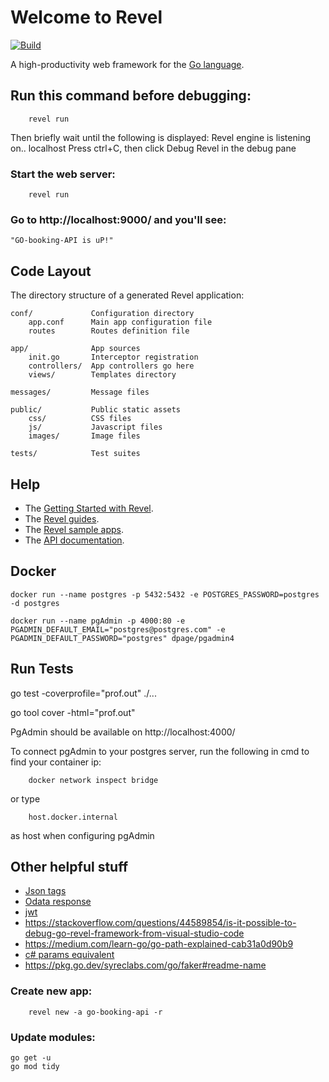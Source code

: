 # Welcome to Revel
[![Build](https://github.com/LightBlueHue/go-booking-api/actions/workflows/go.yml/badge.svg?branch=main)](https://github.com/LightBlueHue/go-booking-api/actions/workflows/go.yml)

A high-productivity web framework for the [Go language](http://www.golang.org/).

## Run this command before debugging:

        revel run

Then briefly wait until the following is displayed: Revel engine is listening on.. localhost
Press ctrl+C, then click Debug Revel in the debug pane

### Start the web server:

        revel run

### Go to http://localhost:9000/ and you'll see:

    "GO-booking-API is uP!"

## Code Layout

The directory structure of a generated Revel application:

    conf/             Configuration directory
        app.conf      Main app configuration file
        routes        Routes definition file

    app/              App sources
        init.go       Interceptor registration
        controllers/  App controllers go here
        views/        Templates directory

    messages/         Message files

    public/           Public static assets
        css/          CSS files
        js/           Javascript files
        images/       Image files

    tests/            Test suites


## Help

* The [Getting Started with Revel](http://revel.github.io/tutorial/gettingstarted.html).
* The [Revel guides](http://revel.github.io/manual/index.html).
* The [Revel sample apps](http://revel.github.io/examples/index.html).
* The [API documentation](https://godoc.org/github.com/revel/revel).


## Docker
`docker run --name postgres -p 5432:5432 -e POSTGRES_PASSWORD=postgres -d postgres`

`docker run --name pgAdmin -p 4000:80 -e PGADMIN_DEFAULT_EMAIL="postgres@postgres.com" -e PGADMIN_DEFAULT_PASSWORD="postgres" dpage/pgadmin4`

## Run Tests
go test -coverprofile="prof.out" ./...

go tool cover -html="prof.out"


PgAdmin should be available on http://localhost:4000/

To connect pgAdmin to your postgres server, run the following in cmd to find your container ip:

        docker network inspect bridge

or type

        host.docker.internal
        
as host when configuring pgAdmin

 ## Other helpful stuff
 
* [Json tags](https://drstearns.github.io/tutorials/gojson/)
* [Odata response](https://docs.oasis-open.org/odata/odata-json-format/v4.0/errata02/os/odata-json-format-v4.0-errata02-os-complete.html#_Toc403940655)
* [jwt](https://medium.com/wesionary-team/jwt-authentication-in-golang-with-gin-63dbc0816d55)
* https://stackoverflow.com/questions/44589854/is-it-possible-to-debug-go-revel-framework-from-visual-studio-code
* https://medium.com/learn-go/go-path-explained-cab31a0d90b9
* [c# params equivalent](https://go.dev/ref/spec#Passing_arguments_to_..._parameters)
* https://pkg.go.dev/syreclabs.com/go/faker#readme-name


### Create new app:
        revel new -a go-booking-api -r

### Update modules:
    go get -u
    go mod tidy
